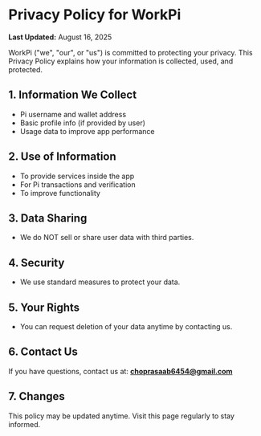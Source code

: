 # Privacy Policy for WorkPi

**Last Updated:** August 16, 2025

WorkPi ("we", "our", or "us") is committed to protecting your privacy. This Privacy Policy explains how your information is collected, used, and protected.

## 1. Information We Collect
- Pi username and wallet address
- Basic profile info (if provided by user)
- Usage data to improve app performance

## 2. Use of Information
- To provide services inside the app
- For Pi transactions and verification
- To improve functionality

## 3. Data Sharing
- We do NOT sell or share user data with third parties.

## 4. Security
- We use standard measures to protect your data.

## 5. Your Rights
- You can request deletion of your data anytime by contacting us.

## 6. Contact Us
If you have questions, contact us at: **choprasaab6454@gmail.com**

## 7. Changes
This policy may be updated anytime. Visit this page regularly to stay informed.
